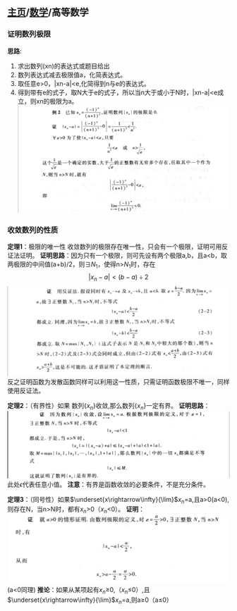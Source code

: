 <head>
    <script src="https://cdn.mathjax.org/mathjax/latest/MathJax.js?config=TeX-AMS-MML_HTMLorMML" type="text/javascript"></script>
    <script type="text/x-mathjax-config">
        MathJax.Hub.Config({
            tex2jax: {
            skipTags: ['script', 'noscript', 'style', 'textarea', 'pre'],
            inlineMath: [['$','$']]
            }
        });
    </script>
</head>

## [主页](../README.md)/[数学](./readme.md)/高等数学
### 证明数列极限
**思路**:
1. 求出数列(xn)的表达式或题目给出
2. 数列表达式减去极限值a，化简表达式。
3. 取任意e>0，|xn-a|<e,化简得到n与e的表达式。
4. 得到带有e的式子，取N大于e的式子，所以当n大于或小于N时，|xn-a|<e成立，则xn的极限为a。
![](pic/Math1.png)

### 收敛数列的性质
**定理1**：极限的唯一性
收敛数列的极限存在唯一性，只会有一个极限，证明可用反证法证明。
**证明思路**：因为只有一个极限，则可先设有两个极限a,b，且a<b，取两极限的中间值(a+b)/2，则$\exists$${N}_{1}$，使得n>${N}_{1}$时，存在
$$|{x}_{n}-a|<(b-a)\div2$$
![](pic/Math2.png)
反之证明函数为发散函数同样可以利用这一性质，只需证明函数极限不唯一，同样使用反证法。

**定理2**：（有界性）如果 数列{${x}_{n}$}收敛,那么数列{${x}_{n}$}一定有界。
**证明思路**：![](pic/Math3.png)
此处$\epsilon$代表任意小值。
**注意**：有界是函数收敛的必要条件，不是充分条件。

**定理3**：（同号性）如果$\underset{x\rightarrow\infty}{\lim}$${x}_{n}$=a,且a>0(a<0),则存在N，当n>N时，都有${x}_{n}$>0（${x}_{n}$<0）。
**证明**：![](pic/Math4.png)(a<0同理)
**推论**：如果从某项起有${x}_{n}$$\ge$0,（${x}_{n}$$\le$0）,且$\underset{x\rightarrow\infty}{\lim}$${x}_{n}$=a,则a$\ge$0（a$\le$0）